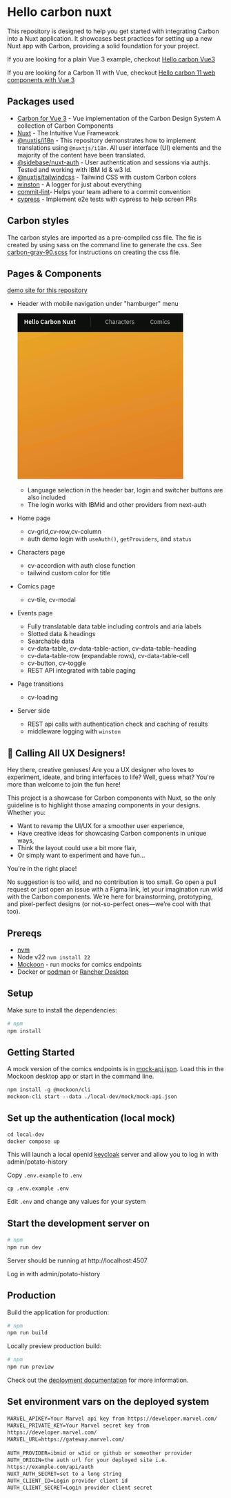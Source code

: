 # Hello carbon nuxt
This repository is designed to help you get started with integrating Carbon into a Nuxt application.
It showcases best practices for setting up a new Nuxt app with Carbon, providing a solid foundation
for your project.

If you are looking for a plain Vue 3 example, checkout [Hello carbon Vue3](https://github.com/IBM/hello-carbon-vue3)

If you are looking for a Carbon 11 with Vue, checkout [Hello carbon 11 web components with Vue 3](https://github.com/davidnixon/hello-carbon11-vue3/tree/main?tab=readme-ov-file)


## Packages used
- [Carbon for Vue 3](https://vue.carbondesignsystem.com/?path=/docs/welcome--vue-3-carbon-10) - Vue implementation of
the Carbon Design System A collection of Carbon Components
- [Nuxt](https://nuxt.com/) - The Intuitive Vue Framework
- [@nuxtjs/i18n](https://i18n.nuxtjs.org/) - This repository demonstrates how to implement translations using
`@nuxtjs/i18n`. All user interface (UI) elements and the majority of the content have been translated.
- [@sidebase/nuxt-auth](https://auth.sidebase.io/) - User authentication and sessions via authjs. Tested and working with IBM Id & w3 Id.
- [@nuxtjs/tailwindcss](https://tailwindcss.nuxtjs.org/) - Tailwind CSS with custom Carbon colors
- [winston](https://github.com/IBM/hello-carbon-vue3?tab=readme-ov-file) - A logger for just about everything
- [commit-lint](https://commitlint.js.org/#/)- Helps your team adhere to a commit convention
- [cypress](https://www.cypress.io/) - Implement e2e tests with cypress to help screen PRs

## Carbon styles
The carbon styles are imported as a pre-compiled css file. The fie is created by using sass on the command line to
generate the css. See [carbon-gray-90.scss](assets/scss/carbon-gray-90.scss) for instructions on creating the css file.

## Pages & Components
[demo site for this repository](https://hello-carbon-nuxt.1qxat1gxkarf.us-east.codeengine.appdomain.cloud/)
- Header with mobile navigation under "hamburger" menu

  ![header](./docs/header.gif)
  - Language selection in the header bar, login and switcher buttons are also included
  - The login works with IBMid and other providers from next-auth
- Home page
  - cv-grid,cv-row,cv-column
  - auth demo login with `useAuth()`, `getProviders`, and `status`
- Characters page
  - cv-accordion with auth close function
  - tailwind custom color for title
- Comics page
  - cv-tile, cv-modal
- Events page
  - Fully translatable data table including controls and aria labels
  - Slotted data & headings
  - Searchable data
  - cv-data-table, cv-data-table-action, cv-data-table-heading
  - cv-data-table-row (expandable rows), cv-data-table-cell
  - cv-button, cv-toggle
  - REST API integrated with table paging
- Page transitions
  - cv-loading
- Server side
  - REST api calls with authentication check and caching of results
  - middleware logging with `winston`

## 🎨 Calling All UX Designers!

Hey there, creative geniuses! Are you a UX designer who loves to experiment, ideate, and bring 
interfaces to life? Well, guess what? You're more than welcome to join the fun here!

This project is a showcase for Carbon components with Nuxt, so the only guideline is to highlight 
those amazing components in your designs. Whether you:

- Want to revamp the UI/UX for a smoother user experience,
- Have creative ideas for showcasing Carbon components in unique ways,
- Think the layout could use a bit more flair,
- Or simply want to experiment and have fun...

You're in the right place!

No suggestion is too wild, and no contribution is too small. Go open a pull request or just open an issue with a Figma
link, let your imagination run wild with the Carbon components. We’re here for brainstorming, prototyping, and
pixel-perfect designs (or not-so-perfect ones—we’re cool with that too).

## Prereqs
- [nvm](https://github.com/nvm-sh/nvm?tab=readme-ov-file#installing-and-updating)
- Node v22 `nvm install 22`
- [Mockoon](https://mockoon.com/download/) - run mocks for comics endpoints
- Docker or [podman](https://podman.io/) or [Rancher Desktop](https://rancherdesktop.io/)

## Setup

Make sure to install the dependencies:

```bash
# npm
npm install
```

## Getting Started

A mock version of the comics endpoints is in [mock-api.json](./local-dev/mock/mock-api.json).
Load this in the Mockoon desktop app or start in the command line.
```shell
npm install -g @mockoon/cli
mockoon-cli start --data ./local-dev/mock/mock-api.json

```

## Set up the authentication (local mock)
```shell
cd local-dev
docker compose up
```
This will launch a local openid [keycloak](https://www.keycloak.org/getting-started/getting-started-docker) server and allow you to log in with admin/potato-history

Copy `.env.example` to `.env`
```shell
cp .env.example .env
```
Edit `.env` and change any values for your system

## Start the development server on

```bash
# npm
npm run dev
```
Server should be running at http://localhost:4507


Log in with admin/potato-history

## Production

Build the application for production:

```bash
# npm
npm run build
```

Locally preview production build:

```bash
# npm
npm run preview
```

Check out the [deployment documentation](https://nuxt.com/docs/getting-started/deployment) for more information.

## Set environment vars on the deployed system
```dotenv
MARVEL_APIKEY=Your Marvel api key from https://developer.marvel.com/
MARVEL_PRIVATE_KEY=Your Marvel secret key from https://developer.marvel.com/
MARVEL_URL=https://gateway.marvel.com/

AUTH_PROVIDER=ibmid or w3id or github or someother prrovider
AUTH_ORIGIN=the auth url for your deployed site i.e. https://example.com/api/auth
NUXT_AUTH_SECRET=set to a long string
AUTH_CLIENT_ID=Login provider client id
AUTH_CLIENT_SECRET=Login provider client secret
```

